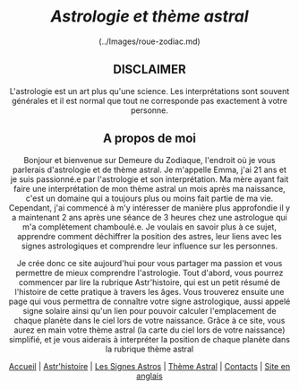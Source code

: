 # <center>*Astrologie et thème astral*</center>

<center>(../Images/roue-zodiac.md)

## **DISCLAIMER**

L'astrologie est un art plus qu'une science. Les interprétations sont souvent générales et il est normal que tout ne corresponde pas exactement à votre personne.

## **A propos de moi**

Bonjour et bienvenue sur Demeure du Zodiaque, l'endroit où je vous parlerais d'astrologie et de thème astral. Je m'appelle Emma, j'ai 21 ans et je suis passionné.e par l'astrologie et son interprétation. Ma mère ayant fait faire une interprétation de mon thème astral un mois après ma naissance, c'est un domaine qui a toujours plus ou moins fait partie de ma vie. Cependant, j'ai commencé à m'y intéresser de manière plus approfondie il y a maintenant 2 ans après une séance de 3 heures chez une astrologue qui m'a complètement chamboulé.e. Je voulais en savoir plus à ce sujet, apprendre comment déchiffrer la position des astres, leur liens avec les signes astrologiques et comprendre leur influence sur les personnes.

Je crée donc ce site aujourd'hui pour vous partager ma passion et vous permettre de mieux comprendre l'astrologie. Tout d'abord, vous pourrez commencer par lire la rubrique Astr'histoire, qui est un petit résumé de l'histoire de cette pratique à travers les âges. Vous trouverez ensuite une page qui vous permettra de connaître votre signe astrologique, aussi appelé signe solaire ainsi qu'un lien pour pouvoir calculer l'emplacement de chaque planète dans le ciel lors de votre naissance. Grâce à ce site, vous aurez en main votre thème astral (la carte du ciel lors de votre naissance) simplifié, et je vous aiderais à interpréter la position de chaque planète dans la rubrique thème astral

[Accueil](index.md) | [Astr'histoire](histoireastrologie.md) | [Les Signes Astros](signesastrologiques.md) | [Thème Astral](thèmeastral.md) | [Contacts](contacts.md) | [Site en anglais](../en/index.md)
